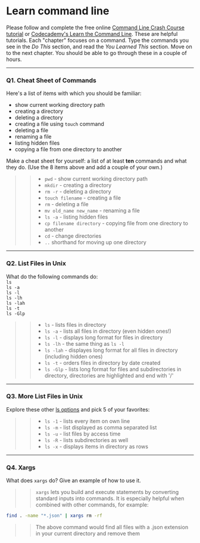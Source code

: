 # Learn command line

Please follow and complete the free online [Command Line Crash Course
tutorial](https://web.archive.org/web/20160708171659/http://cli.learncodethehardway.org/book/) or [Codecademy's Learn the Command Line](https://www.codecademy.com/learn/learn-the-command-line). These are helpful tutorials. Each "chapter" focuses on a command. Type the commands you see in the _Do This_ section, and read the _You Learned This_ section. Move on to the next chapter. You should be able to go through these in a couple of hours.

---

### Q1.  Cheat Sheet of Commands  

Here's a list of items with which you should be familiar:  
* show current working directory path
* creating a directory
* deleting a directory
* creating a file using `touch` command
* deleting a file
* renaming a file
* listing hidden files
* copying a file from one directory to another

Make a cheat sheet for yourself: a list of at least **ten** commands and what they do.  (Use the 8 items above and add a couple of your own.)  

>> * `pwd` - show current working directory path
>> * `mkdir` - creating a directory
>> * `rm -r` - deleting a directory
>> * `touch filename` - creating a file
>> * `rm` - deleting a file
>> * `mv old_name new_name` - renaming a file
>> * `ls -a` - listing hidden files
>> * `cp filename directory` - copying file from one directory to another
>> * `cd` - change directories
>> * `..` shorthand for moving up one directory

---

### Q2.  List Files in Unix   

What do the following commands do:  
`ls`  
`ls -a`  
`ls -l`  
`ls -lh`  
`ls -lah`  
`ls -t`  
`ls -Glp`  

>> * `ls` - lists files in directory
>> * `ls -a` - lists all files in directory (even hidden ones!)
>> * `ls -l` - displays long format for files in directory
>> * `ls -lh` - the same thing as `ls -l`
>> * `ls -lah` - displayes long format for all files in directory (including hidden ones)
>> * `ls -t` - orders files in directory by date created
>> * `ls -Glp` - lists long format for files and subdirectories in directory, directories are highlighted and end with '/'

---

### Q3.  More List Files in Unix  

Explore these other [ls options](http://www.techonthenet.com/unix/basic/ls.php) and pick 5 of your favorites:

>> * `ls -1` - lists every item on own line
>> * `ls -m` - list displayed as comma separated list
>> * `ls -u` - list files by access time
>> * `ls -R` - lists subdirectories as well
>> * `ls -x` - displays items in directory as rows

---

### Q4.  Xargs   

What does `xargs` do? Give an example of how to use it.

>> `xargs` lets you build and execute statements by converting standard inputs into commands. It is especially helpful when
combined with other commands, for example:

```bash
find . -name "*.json" | xargs rm -rf
```
 >> The above command would find all files with a .json extension in your current directory and remove them

 

